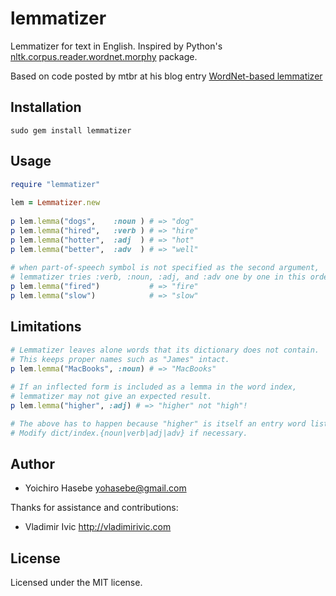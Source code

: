 lemmatizer
==========
Lemmatizer for text in English.  Inspired by Python's [nltk.corpus.reader.wordnet.morphy](orpusReader.morphy) package.

Based on code posted by mtbr at his blog entry [WordNet-based lemmatizer](http://d.hatena.ne.jp/mtbr/20090303/prfrnlprubyWordNetbasedlemmatizer)

Installation
------------
    sudo gem install lemmatizer
    

Usage
-----
```ruby
require "lemmatizer"
  
lem = Lemmatizer.new
  
p lem.lemma("dogs",    :noun ) # => "dog"
p lem.lemma("hired",   :verb ) # => "hire"
p lem.lemma("hotter",  :adj  ) # => "hot"
p lem.lemma("better",  :adv  ) # => "well"
  
# when part-of-speech symbol is not specified as the second argument, 
# lemmatizer tries :verb, :noun, :adj, and :adv one by one in this order.
p lem.lemma("fired")           # => "fire"
p lem.lemma("slow")            # => "slow"
```

Limitations
-----------
```ruby
# Lemmatizer leaves alone words that its dictionary does not contain.
# This keeps proper names such as "James" intact.
p lem.lemma("MacBooks", :noun) # => "MacBooks" 
  
# If an inflected form is included as a lemma in the word index,
# lemmatizer may not give an expected result.
p lem.lemma("higher", :adj) # => "higher" not "high"!

# The above has to happen because "higher" is itself an entry word listed in dict/index.adj .
# Modify dict/index.{noun|verb|adj|adv} if necessary.
```

Author
------
* Yoichiro Hasebe <yohasebe@gmail.com>

Thanks for assistance and contributions:
* Vladimir Ivic <http://vladimirivic.com>

License
-------
Licensed under the MIT license.